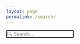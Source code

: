 ```yaml
---
layout: page
permalink: /search/
---
```


<div id="search-container">
  <input
    autofocus
    id="search-input"
    placeholder="🔍 Search..."
    type="search"
  >
  <ul id="results-container"></ul>
</div>

<script
  src="/blog/js/simple-jekyll-search.js"
  type="text/javascript"
>
</script>

<script type="text/javascript">
SimpleJekyllSearch({
  searchInput: document.getElementById('search-input'),
  resultsContainer: document.getElementById('results-container'),
  json: '/blog/search.json'
});
var search = document.getElementById('search-input');
var string = window.location.href.split('?');
search.value = string.length > 1 ? decodeURI(string[1]) : '';
search.focus();
</script>
